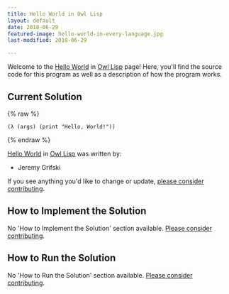 ```yaml
---
title: Hello World in Owl Lisp
layout: default
date: 2018-06-29
featured-image: hello-world-in-every-language.jpg
last-modified: 2018-06-29

---
```


Welcome to the [Hello World](https://rzuckerm.github.io/sample-programs-website-copy/projects/hello-world) in [Owl Lisp](https://rzuckerm.github.io/sample-programs-website-copy/languages/owl-lisp) page! Here, you'll find the source code for this program as well as a description of how the program works.

## Current Solution

{% raw %}

```owl_lisp
(λ (args) (print "Hello, World!"))
```

{% endraw %}

[Hello World](https://rzuckerm.github.io/sample-programs-website-copy/projects/hello-world) in [Owl Lisp](https://rzuckerm.github.io/sample-programs-website-copy/languages/owl-lisp) was written by:

- Jeremy Grifski

If you see anything you'd like to change or update, [please consider contributing](https://github.com/TheRenegadeCoder/sample-programs).

## How to Implement the Solution

No 'How to Implement the Solution' section available. [Please consider contributing](https://github.com/TheRenegadeCoder/sample-programs-website).

## How to Run the Solution

No 'How to Run the Solution' section available. [Please consider contributing](https://github.com/TheRenegadeCoder/sample-programs-website).